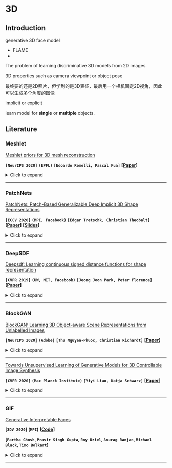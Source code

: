 # 3D 





## Introduction





generative 3D face model

- FLAME
- 





















The problem of learning discriminative 3D models from 2D images

3D properties such as camera viewpoint or object pose

最终要的还是2D照片，但学到的是3D表征，最后用一个相机固定2D视角，因此可以生成多个角度的图像

implicit or explicit

learn model for **single** or **multiple** objects.



## Literature



### Meshlet

[Meshlet priors for 3D mesh reconstruction](https://arxiv.org/pdf/2006.03997.pdf)

**`[NeurIPS 2020]`**	**`(EPFL)`**	**`[Edoardo Remelli, Pascal Fua]`**	**[[Paper](https://github.com/cvlab-epfl/MeshSDF)]**

<details><summary>Click to expand</summary><p>



</p></details>

---


### PatchNets

[PatchNets: Patch-Based Generalizable Deep Implicit 3D Shape Representations](https://arxiv.org/pdf/2008.01639.pdf)

**`[ECCV 2020]`**	**`(MPI, Facebook)`**	**`[Edgar Tretschk, Christian Theobalt]`**	**[[Paper]()]**	**[[Slides](http://gvv.mpi-inf.mpg.de/projects/PatchNets/data/patchnets_slides.pdf)]**

<details><summary>Click to expand</summary><p>



</p></details>

---

### DeepSDF

[Deepsdf: Learning continuous signed distance functions for shape representation](https://arxiv.org/pdf/1901.05103.pdf)

**`[CVPR 2019]`**	**`(UW, MIT, Facebook)`**	**`[Jeong Joon Park, Peter Florence]`**	**[[Paper](https://github.com/facebookresearch/DeepSDF)]**

<details><summary>Click to expand</summary><p>



</p></details>

---

### BlockGAN

[BlockGAN: Learning 3D Object-aware Scene Representations from Unlabelled Images](https://arxiv.org/abs/2002.08988)

**`[NeurIPS 2020]`**	**`(Adobe)`**	**`[Thu Nguyen-Phuoc, Christian Richardt]`**	**[[Paper](https://github.com/thunguyenphuoc/BlockGAN)]**

<details><summary>Click to expand</summary><p>


![image-20201214151435632](https://raw.githubusercontent.com/yzy1996/Image-Hosting/master/20201214151442.png)



> **Summary**

learns 3D object-oriented scene representations directly from unlabeled 2D images

> **Method**

divide an 3D feature into background and foreground



a noise vector $\mathbb{z}_i$ and the object's 3D pose $\theta_i = (s_i, \mathbf{R}_i, \mathbf{t}_i)$

3D feature $O_i = g_i(\mathbb{z}_i, \theta_i)$
$$
\mathbf{x}=p\left(f(\underbrace{O_{0},}_{\text {background }} \underbrace{O_{1}, \ldots, O_{K}}_{\text {foreground }})\right)
$$



</p></details>

---

[Towards Unsupervised Learning of Generative Models for 3D Controllable Image Synthesis](https://arxiv.org/abs/1912.05237)

**`[CVPR 2020]`**	**`(Max Planck Institute)`**	**`[Yiyi Liao, Katja Schwarz]`**	**[[Paper](https://github.com/autonomousvision/controllable_image_synthesis)]**

<details><summary>Click to expand</summary><p>


![image-20201214211146939](https://raw.githubusercontent.com/yzy1996/Image-Hosting/master/20201214211210.png)



> **Summary**



> **Method**






</p></details>

---



### GIF

[Generative Interpretable Faces](https://arxiv.org/pdf/2009.00149.pdf)

**[`3DV 2020`]**	**(`MPI`)**	**[[Code](https://github.com/ParthaEth/GIF)]**

**[`Partha Ghosh`, `Pravir Singh Gupta`, `Roy Uziel`, `Anurag Ranjan`, `Michael Black`, `Timo Bolkart`]**

<details><summary>Click to expand</summary><p>


> **Summary**





> **Details**



</p></details>

---






